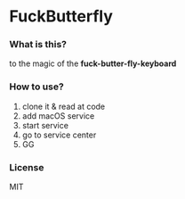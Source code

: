# FuckButterfly

### What is this?

to the magic of the **fuck-butter-fly-keyboard**

### How to use?

1. clone it & read at code
2. add macOS service
3. start service
4. go to service center
5. GG

### License
MIT